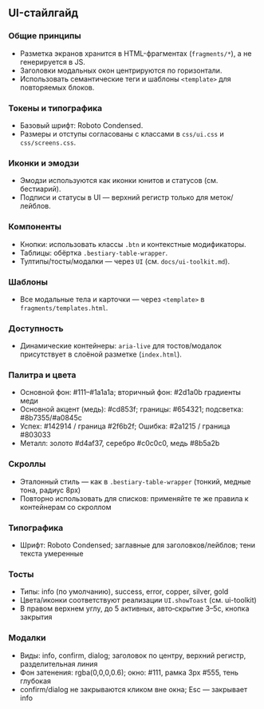 ## UI-стайлгайд

### Общие принципы
- Разметка экранов хранится в HTML-фрагментах (`fragments/*`), а не генерируется в JS.
- Заголовки модальных окон центрируются по горизонтали.
- Использовать семантические теги и шаблоны `<template>` для повторяемых блоков.

### Токены и типографика
- Базовый шрифт: Roboto Condensed.
- Размеры и отступы согласованы с классами в `css/ui.css` и `css/screens.css`.

### Иконки и эмодзи
- Эмодзи используются как иконки юнитов и статусов (см. бестиарий).
- Подписи и статусы в UI — верхний регистр только для меток/лейблов.

### Компоненты
- Кнопки: использовать классы `.btn` и контекстные модификаторы.
- Таблицы: обёртка `.bestiary-table-wrapper`.
- Тултипы/тосты/модалки — через `UI` (см. `docs/ui-toolkit.md`).

### Шаблоны
- Все модальные тела и карточки — через `<template>` в `fragments/templates.html`.

### Доступность
- Динамические контейнеры: `aria-live` для тостов/модалок присутствует в слоёной разметке (`index.html`).


### Палитра и цвета
- Основной фон: #111–#1a1a1a; вторичный фон: #2d1a0b градиенты меди
- Основной акцент (медь): #cd853f; границы: #654321; подсветка: #8b7355/#a0845c
- Успех: #142914 / граница #2f6b2f; Ошибка: #2a1215 / граница #803033
- Металл: золото #d4af37, серебро #c0c0c0, медь #8b5a2b

### Скроллы
- Эталонный стиль — как в `.bestiary-table-wrapper` (тонкий, медные тона, радиус 8px)
- Повторно использовать для списков: применяйте те же правила к контейнерам со скроллом

### Типографика
- Шрифт: Roboto Condensed; заглавные для заголовков/лейблов; тени текста умеренные

### Тосты
- Типы: info (по умолчанию), success, error, copper, silver, gold
- Цвета/иконки соответствуют реализации `UI.showToast` (см. ui-toolkit)
- В правом верхнем углу, до 5 активных, авто‑скрытие 3–5с, кнопка закрытия

### Модалки
- Виды: info, confirm, dialog; заголовок по центру, верхний регистр, разделительная линия
- Фон затенения: rgba(0,0,0,0.6); окно: #111, рамка 3px #555, тень глубокая
- confirm/dialog не закрываются кликом вне окна; Esc — закрывает info
